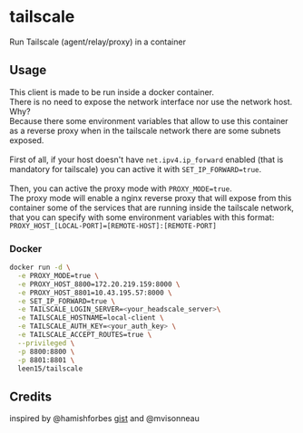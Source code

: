 # tailscale

Run Tailscale (agent/relay/proxy) in a container

## Usage

This client is made to be run inside a docker container.<br/>
There is no need to expose the network interface nor use the network host.<br/>
Why?<br/>
Because there some environment variables that allow to use this container as a reverse proxy when in the tailscale network there are some subnets exposed.<br/>
<br/>
First of all, if your host doesn't have `net.ipv4.ip_forward` enabled (that is mandatory for tailscale) you can active it with `SET_IP_FORWARD=true`.<br/>
<br/>
Then, you can active the proxy mode with `PROXY_MODE=true`.<br/>
The proxy mode will enable a nginx reverse proxy that will expose from this container some of the services that are running inside the tailscale network, that you can specify with some environment variables with this format:<br/>
```PROXY_HOST_[LOCAL-PORT]=[REMOTE-HOST]:[REMOTE-PORT]```


### Docker

```bash
docker run -d \
  -e PROXY_MODE=true \
  -e PROXY_HOST_8800=172.20.219.159:8000 \
  -e PROXY_HOST_8801=10.43.195.57:8000 \
  -e SET_IP_FORWARD=true \
  -e TAILSCALE_LOGIN_SERVER=<your_headscale_server>\
  -e TAILSCALE_HOSTNAME=local-client \
  -e TAILSCALE_AUTH_KEY=<your_auth_key> \
  -e TAILSCALE_ACCEPT_ROUTES=true \
  --privileged \
  -p 8800:8800 \
  -p 8801:8801 \
  leen15/tailscale
```

## Credits

inspired by @hamishforbes [gist](https://gist.github.com/hamishforbes/2ac7ae9d7ea47cad4e3a813c9b45c10f) and @mvisonneau
